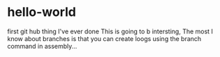 # hello-world
first git hub thing I've ever done
This is going to b intersting, The most I know about branches is that you can create loogs using the branch command in assembly...
